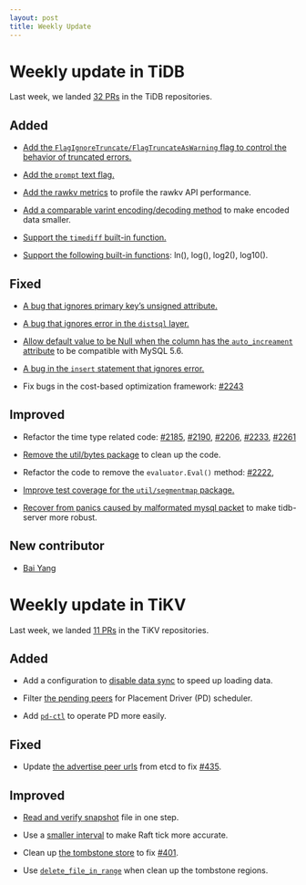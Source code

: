 ```yaml
---
layout: post
title: Weekly Update
---
```

# Weekly update in TiDB
Last week, we landed [32 PRs](https://github.com/pingcap/tidb/pulls?utf8=%E2%9C%93&q=is%3Apr%20is%3Amerged%20merged%3A2016-12-12..2016-12-18) in the TiDB repositories.

## Added

+ [Add the `FlagIgnoreTruncate/FlagTruncateAsWarning` flag to control the behavior of truncated errors.](https://github.com/pingcap/tidb/pull/2212)

+ [Add the `prompt` text flag.](https://github.com/pingcap/tidb/pull/2227)

+ [Add the rawkv metrics](https://github.com/pingcap/tidb/pull/2228) to profile the rawkv API performance.

+ [Add a comparable varint encoding/decoding method](https://github.com/pingcap/tidb/pull/2236) to make encoded data smaller.

+ [Support the `timediff` built-in function.](https://github.com/pingcap/tidb/pull/2249)

+ [Support the following built-in functions](https://github.com/pingcap/tidb/pull/2258): ln(), log(), log2(), log10().

## Fixed

+ [A bug that ignores primary key’s unsigned attribute.](https://github.com/pingcap/tidb/pull/2222)

+ [A bug that ignores error in the `distsql` layer.](https://github.com/pingcap/tidb/pull/2226)

+ [Allow default value to be Null when the column has the `auto_increament` attribute](https://github.com/pingcap/tidb/pull/2230) to be compatible with MySQL 5.6.

+ [A bug in the `insert` statement that ignores error.](https://github.com/pingcap/tidb/pull/2241)

+ Fix bugs in the cost-based optimization framework: [#2243](https://github.com/pingcap/tidb/pull/2243)

## Improved

+ Refactor the time type related code: [#2185](https://github.com/pingcap/tidb/pull/2185), [#2190](https://github.com/pingcap/tidb/pull/2190), [#2206](https://github.com/pingcap/tidb/pull/2206), [#2233](https://github.com/pingcap/tidb/pull/2233), [#2261](https://github.com/pingcap/tidb/pull/2261)

+ [Remove the util/bytes package](https://github.com/pingcap/tidb/pull/2221) to clean up the code.

+ Refactor the code to remove the `evaluator.Eval()` method: [#2222](https://github.com/pingcap/tidb/pull/2222), 

+ [Improve test coverage for the `util/segmentmap` package.](https://github.com/pingcap/tidb/pull/2235)

+ [Recover from panics caused by malformated mysql packet](https://github.com/pingcap/tidb/pull/2267) to make tidb-server more robust.

## New contributor

+ [Bai Yang](https://github.com/hamo)

# Weekly update in TiKV

Last week, we landed [11 PRs](https://github.com/search?utf8=%E2%9C%93&q=repo%3Apingcap%2Ftikv+repo%3Apingcap%2Fpd+is%3Apr+is%3Amerged+merged%3A2016-12-11..2016-12-17&type=Issues&ref=searchresults) in the TiKV repositories.

## Added

+ Add a configuration to [disable data sync](https://github.com/pingcap/tikv/pull/1369) to speed up loading data. 

+ Filter [the pending peers](https://github.com/pingcap/pd/pull/421) for Placement Driver (PD) scheduler. 

+ Add [`pd-ctl`](https://github.com/pingcap/pd/pull/431) to operate PD more easily.

## Fixed

+ Update [the advertise peer urls](https://github.com/pingcap/pd/pull/438) from etcd to fix [#435](https://github.com/pingcap/pd/issues/435).

## Improved

+ [Read and verify snapshot](https://github.com/pingcap/tikv/pull/1381) file in one step. 

+ Use a [smaller interval](https://github.com/pingcap/tikv/pull/1401) to make Raft tick more accurate. 

+ Clean up [the tombstone store](https://github.com/pingcap/pd/issues/428) to fix [#401](https://github.com/pingcap/pd/issues/401).

+ Use [`delete_file_in_range`](https://github.com/pingcap/tikv/pull/1409) when clean up the tombstone regions.

